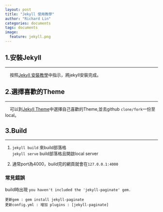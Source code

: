 ```yaml
---
layout: post
title: "Jekyll 使用教學"
author: "Richard Lin"
categories: documents
tags: documents
image:
  feature: jekyll.png
---
```


## 1.安裝Jekyll
---------------------------------------

&nbsp;&nbsp;&nbsp;&nbsp;按照[Jekyll 安裝教學](http://jekyllcn.com/docs/installation/)中指示，將jekyll安裝完成。



## 2.選擇喜歡的Theme
---------------------------------------

&nbsp;&nbsp;&nbsp;&nbsp;可以到[Jekyll Theme](http://jekyllthemes.org/)中選擇自己喜歡的Theme,並去github `clone/fork`一份至local。



## 3.Build
---------------------------------------
1. 	`jekyll build` 來build部落格<br/>
	`jekyll serve` build部落格且開啟local server

2. 	通常port為4000，build完的網頁就會在`127.0.0.1:4000`

### 常見錯誤

build時出現 `you haven't included the 'jekyll-paginate' gem.`

``更新gem : gem install jekyll-paginate``<br>
``更新config.yml : 增加 plugins : [jekyll-paginate]``
